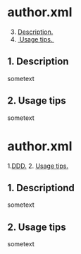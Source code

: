 # author.xml


3. [Description.](#desc)
4. [ Usage tips. ](#usage)

<a name="desc"></a>
## 1. Description
sometext

<a name="usage"></a>
## 2. Usage tips
sometext


# author.xml

1.[DDD.](#descd)
2. [ Usage tips. ](#usage)

<a name="descd"></a>
## 1. Descriptiond
sometext

<a name="usage"></a>
## 2. Usage tips
sometext
